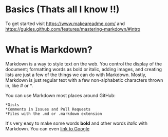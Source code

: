 # Basics (Thats all I know !!) 

To get started visit https://www.makeareadme.com/ and https://guides.github.com/features/mastering-markdown/#intro

# What is Markdown?

Markdown is a way to style text on the web. You control the display of the document; formatting words as bold or italic, adding images, and creating lists are just a few of the things we can do with Markdown. Mostly, Markdown is just regular text with a few non-alphabetic characters thrown in, like # or *.

You can use Markdown most places around GitHub:

    *Gists
    *Comments in Issues and Pull Requests
    *Files with the .md or .markdown extension


It's very easy to make some words **bold** and other words *italic* with Markdown. You can even [link to Google](http://google.com)
